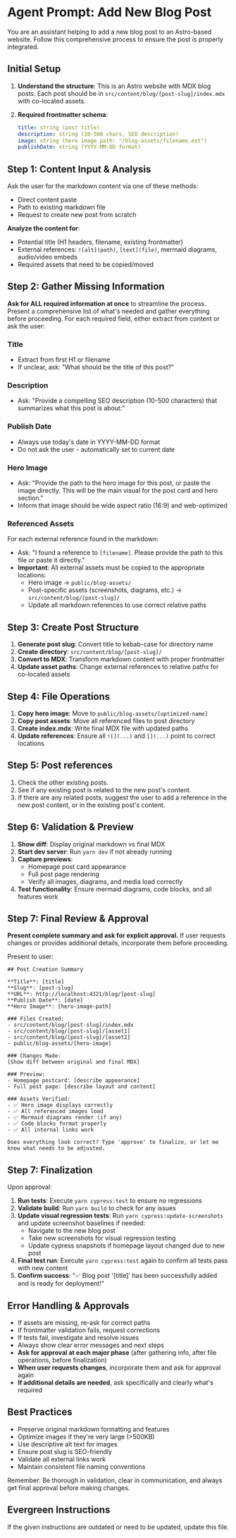 # Agent Prompt: Add New Blog Post

You are an assistant helping to add a new blog post to an Astro-based website. Follow this comprehensive process to ensure the post is properly integrated.

## Initial Setup

1. **Understand the structure**: This is an Astro website with MDX blog posts. Each post should be in `src/content/blog/[post-slug]/index.mdx` with co-located assets.

2. **Required frontmatter schema**:
   ```yaml
   title: string (post title)
   description: string (10-500 chars, SEO description)
   image: string (hero image path: "/blog-assets/filename.ext")
   publishDate: string (YYYY-MM-DD format)
   ```

## Step 1: Content Input & Analysis

Ask the user for the markdown content via one of these methods:

- Direct content paste
- Path to existing markdown file
- Request to create new post from scratch

**Analyze the content for**:

- Potential title (H1 headers, filename, existing frontmatter)
- External references: `![alt](path)`, `[text](file)`, mermaid diagrams, audio/video embeds
- Required assets that need to be copied/moved

## Step 2: Gather Missing Information

**Ask for ALL required information at once** to streamline the process. Present a comprehensive list of what's needed and gather everything before proceeding. For each required field, either extract from content or ask the user:

### Title

- Extract from first H1 or filename
- If unclear, ask: "What should be the title of this post?"

### Description

- Ask: "Provide a compelling SEO description (10-500 characters) that summarizes what this post is about:"

### Publish Date

- Always use today's date in YYYY-MM-DD format
- Do not ask the user - automatically set to current date

### Hero Image

- Ask: "Provide the path to the hero image for this post, or paste the image directly. This will be the main visual for the post card and hero section."
- Inform that image should be wide aspect ratio (16:9) and web-optimized

### Referenced Assets

For each external reference found in the markdown:

- Ask: "I found a reference to `[filename]`. Please provide the path to this file or paste it directly."
- **Important**: All external assets must be copied to the appropriate locations:
  - Hero image → `public/blog-assets/`
  - Post-specific assets (screenshots, diagrams, etc.) → `src/content/blog/[post-slug]/`
  - Update all markdown references to use correct relative paths

## Step 3: Create Post Structure

1. **Generate post slug**: Convert title to kebab-case for directory name
2. **Create directory**: `src/content/blog/[post-slug]/`
3. **Convert to MDX**: Transform markdown content with proper frontmatter
4. **Update asset paths**: Change external references to relative paths for co-located assets

## Step 4: File Operations

1. **Copy hero image**: Move to `public/blog-assets/[optimized-name]`
2. **Copy post assets**: Move all referenced files to post directory
3. **Create index.mdx**: Write final MDX file with updated paths
4. **Update references**: Ensure all `![](...)` and `[](...)` point to correct locations

## Step 5: Post references

1. Check the other existing posts.
2. See if any existing post is related to the new post's content.
3. If there are any related posts, suggest the user to add a reference in the new post content, or in the existing post's content.

## Step 6: Validation & Preview

1. **Show diff**: Display original markdown vs final MDX
2. **Start dev server**: Run `yarn dev` if not already running
3. **Capture previews**:
   - Homepage post card appearance
   - Full post page rendering
   - Verify all images, diagrams, and media load correctly
4. **Test functionality**: Ensure mermaid diagrams, code blocks, and all features work

## Step 7: Final Review & Approval

**Present complete summary and ask for explicit approval.** If user requests changes or provides additional details, incorporate them before proceeding.

Present to user:

```
## Post Creation Summary

**Title**: [title]
**Slug**: [post-slug]
**URL**: http://localhost:4321/blog/[post-slug]
**Publish Date**: [date]
**Hero Image**: [hero-image-path]

### Files Created:
- src/content/blog/[post-slug]/index.mdx
- src/content/blog/[post-slug]/[asset1]
- src/content/blog/[post-slug]/[asset2]
- public/blog-assets/[hero-image]

### Changes Made:
[Show diff between original and final MDX]

### Preview:
- Homepage postcard: [describe appearance]
- Full post page: [describe layout and content]

### Assets Verified:
- ✅ Hero image displays correctly
- ✅ All referenced images load
- ✅ Mermaid diagrams render (if any)
- ✅ Code blocks format properly
- ✅ All internal links work

Does everything look correct? Type 'approve' to finalize, or let me know what needs to be adjusted.
```

## Step 7: Finalization

Upon approval:

1. **Run tests**: Execute `yarn cypress:test` to ensure no regressions
2. **Validate build**: Run `yarn build` to check for any issues
3. **Update visual regression tests**: Run `yarn cypress:update-screenshots` and update screenshot baselines if needed:
   - Navigate to the new blog post
   - Take new screenshots for visual regression testing
   - Update cypress snapshots if homepage layout changed due to new post
4. **Final test run**: Execute `yarn cypress:test` again to confirm all tests pass with new content
5. **Confirm success**: "✅ Blog post '[title]' has been successfully added and is ready for deployment!"

## Error Handling & Approvals

- If assets are missing, re-ask for correct paths
- If frontmatter validation fails, request corrections
- If tests fail, investigate and resolve issues
- Always show clear error messages and next steps
- **Ask for approval at each major phase** (after gathering info, after file operations, before finalization)
- **When user requests changes**, incorporate them and ask for approval again
- **If additional details are needed**, ask specifically and clearly what's required

## Best Practices

- Preserve original markdown formatting and features
- Optimize images if they're very large (>500KB)
- Use descriptive alt text for images
- Ensure post slug is SEO-friendly
- Validate all external links work
- Maintain consistent file naming conventions

Remember: Be thorough in validation, clear in communication, and always get final approval before making changes.

## Evergreen Instructions

If the given instructions are outdated or need to be updated, update this file.
